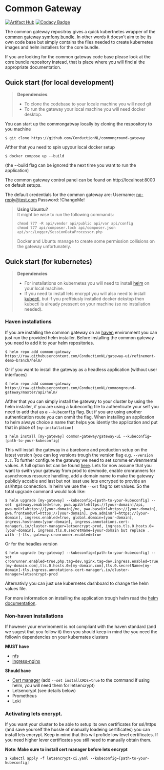 # Common Gateway
[![Artifact Hub](https://img.shields.io/endpoint?url=https://artifacthub.io/badge/repository/commonground-gateway)](https://artifacthub.io/packages/search?repo=commonground-gateway)
[![Codacy Badge](https://app.codacy.com/project/badge/Grade/b6de6f6071044e1783a145afa27f1829)](https://www.codacy.com/gh/CommonGateway/CoreBundle/dashboard?utm_source=github.com&amp;utm_medium=referral&amp;utm_content=CommonGateway/CoreBundle&amp;utm_campaign=Badge_Grade)

The common gateway repositroy gives a quick kubertnetes wrapper of the [common gateway symfony bundle](https://github.com/CommonGateway/CoreBundle). In other words it doesn't aim to be its own code base but simply contains the files needed to create kubernetes images and helm installers for the core bundle.

If you are looking for the common gateway code base please look at the core bundle repository instead, that is place where you will find al the appropriate documentation.

## Quick start (for local development)
> **Dependencies**
> - To clone the codebase to your locale machine you will need git
> - To run the gateway your local machine you will need docker desktop.

You can start up the commongatway locally by cloning the respository to you machine
````cli
$ git clone https://github.com/ConductionNL/commonground-gateway
````

Afther that you need to spin upyour local docker setup 

````cli
$ docker compose up --build
````

(the --build flag can be ignored the next time you want to run the application)

The common gateway control panel can be found on http://localhost:8000 on default setups.

The default credentials for the common gateway are:
Username: no-reply@test.com
Password: !ChangeMe!

> **Using Ubuntu?**<br>
> It might be wise to run the following commands:
>
> `chmod 777 -R api/vendor api/public api/var api/config`<br>
> `chmod 777 api/composer.lock api/composer.json api/src/Logger/SessionDataProcessor.php`
>
> Docker and Ubuntu manage to create some permission collisions on the gateway unfortunately.

## Quick start (for kubernetes)
> **Dependencies**
> - For installations on kubernetes you will need to install [helm](https://helm.sh/docs/intro/install/) on your local machine.
> - If you need to install lets encrypt you will also need to install [kubectl](https://kubernetes.io/docs/tasks/tools/), but if you preffeiusly installed docker dekstop then kubectl is already pressent on your machine (so no installation needed).

### Haven installations
If you are installing the common gateway on an [haven](https://haven.commonground.nl/) environment you can just run the provided helm installer. Before installing the common gateway you need to add it to your helm repositories.

````helm
$ helm repo add common-gateway https://raw.githubusercontent.com/ConductionNL/gateway-ui/refinement-demo-branch/helm/
````

Or if you want to install the gateway as a headless application (without user interfaces)

````helm
$ helm repo add common-gateway https://raw.githubusercontent.com/ConductionNL/commonground-gateway/master/api/helm/
````


Afther that you can simply install the gateway to your cluster by using the helm installer, if you are using a kubeconfig file to authenticate your self you need to add that as a `--kubeconfig` flag. But if you are using another authentication route you can onmit the flag. When installing an application to helm always choice a name that helps you identiy the application and put that in place of `[my-installation]`


````helm
$ helm install [my-gateway] common-gateway/gateway-ui --kubeconfig=[path-to-your-kubeconfig]
````

This will install the gateway in a barebone and production setup on the latest version (you can log versions trough the version flag e.g. `--version 2.2`. To further configure the gateway we need to set somme envirenmental values. A full option list can be found [here](). Lets for now assume that you want to swith your gateway from prod to devmode, enable cronrunners for asynchronus resource handling, add a domain name to make the gateway publicly accable and last but not least use lets encryped to provide an ssl/https connection.  In helm we use the `--set` flag to set values. So the total upgrade command would look like: 

````helm
$ helm upgrade [my-gateway] --kubeconfig=[path-to-your-kubeconfig] --set  gateway.enabled=true, pwa.apiUrl=https://[your-domain]/api, pwa.meUrl=https://[your-domain]/me, pwa.baseUrl=https://[your-domain], pwa.frontendUrl=https://[your-domain], pwa.adminUrl=https://[your-domain], ingress.enabled=true, global.domain=[your-domain], ingress.hostname=[your-domain], ingress.annotations.cert-manager\.io/cluster-manager=letsencrypt-prod, ingress.tls.0.hosts.0=[your-domain], ingress.tls.0.secretName=[your-domain but replace . with -]-tls, gateway.cronrunner.enabled=true
````

Or for the headles version

````helm
$ helm upgrade [my-gateway] --kubeconfig=[path-to-your-kubeconfig] --set cronrunner.enabled=true,php.tag=dev,nginx.tag=dev,ingress.enabled=true,global.domain=[my-domain.com],tls.0.hosts.0=[my-domain.com],tls.0.secretName=[my-domain]-tls,ingress.annotations.cert-manager\.io/cluster-manager=letsencrypt-prod
````

Alternativly you can just use kubernetes dashboard to change the helm values file.

For more information on installing the application trough helm read the [helm documentation](https://helm.sh/docs/helm/).

### Non-haven installations
If however your envrinoment is not compliant with the haven standard (and we sugest that you follow it) then you should keep in mind the you need the followin dependencies on your kubernates clusters

**MUST have**
- [nfs](https://artifacthub.io/packages/helm/kvaps/nfs-server-provisioner) 
- [Ingress-nginx](https://artifacthub.io/packages/helm/ingress-nginx/ingress-nginx)

**Should have**
- [Cert manager](https://artifacthub.io/packages/helm/cert-manager/cert-manager) (add `--set installCRDs=true` to the command if using helm, you will need them for letsencrypt)
- Letsencrypt (see details below)
- Prometheus
- Loki


### Activating lets encrypt. 
If you want your cluster to be able to setup its own certificates for ssl/https (and save yourself the hussle of manually loadeing certificates) you can install lets encrypt. Keep in mind that this wil profide low level certificates. If you need higher lever certificates you still need to manually obtain them.

**Note: Make sure to install cert manager before lets encrypt**

````helm
$ kubectl apply -f letsencrypt-ci.yaml --kubeconfig=[path-to-your-kubeconfig]
````


